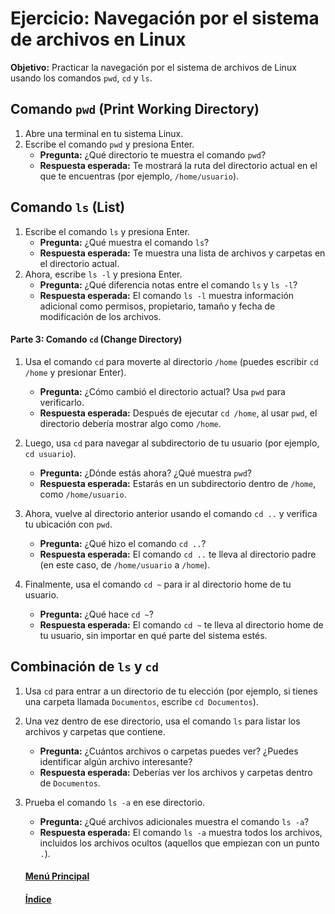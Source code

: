 # **Ejercicio: Navegación por el sistema de archivos en Linux**

**Objetivo:** Practicar la navegación por el sistema de archivos de Linux usando los comandos `pwd`, `cd` y `ls`.

## **Comando `pwd` (Print Working Directory)**
1. Abre una terminal en tu sistema Linux.
2. Escribe el comando `pwd` y presiona Enter.
   - **Pregunta:** ¿Qué directorio te muestra el comando `pwd`?
   - **Respuesta esperada:** Te mostrará la ruta del directorio actual en el que te encuentras (por ejemplo, `/home/usuario`).

## **Comando `ls` (List)**
1. Escribe el comando `ls` y presiona Enter.
   - **Pregunta:** ¿Qué muestra el comando `ls`?
   - **Respuesta esperada:** Te muestra una lista de archivos y carpetas en el directorio actual.
2. Ahora, escribe `ls -l` y presiona Enter.
   - **Pregunta:** ¿Qué diferencia notas entre el comando `ls` y `ls -l`?
   - **Respuesta esperada:** El comando `ls -l` muestra información adicional como permisos, propietario, tamaño y fecha de modificación de los archivos.

#### **Parte 3: Comando `cd` (Change Directory)**
1. Usa el comando `cd` para moverte al directorio `/home` (puedes escribir `cd /home` y presionar Enter).
   - **Pregunta:** ¿Cómo cambió el directorio actual? Usa `pwd` para verificarlo.
   - **Respuesta esperada:** Después de ejecutar `cd /home`, al usar `pwd`, el directorio debería mostrar algo como `/home`.
   
2. Luego, usa `cd` para navegar al subdirectorio de tu usuario (por ejemplo, `cd usuario`).
   - **Pregunta:** ¿Dónde estás ahora? ¿Qué muestra `pwd`?
   - **Respuesta esperada:** Estarás en un subdirectorio dentro de `/home`, como `/home/usuario`.

3. Ahora, vuelve al directorio anterior usando el comando `cd ..` y verifica tu ubicación con `pwd`.
   - **Pregunta:** ¿Qué hizo el comando `cd ..`?
   - **Respuesta esperada:** El comando `cd ..` te lleva al directorio padre (en este caso, de `/home/usuario` a `/home`).

4. Finalmente, usa el comando `cd ~` para ir al directorio home de tu usuario.
   - **Pregunta:** ¿Qué hace `cd ~`?
   - **Respuesta esperada:** El comando `cd ~` te lleva al directorio home de tu usuario, sin importar en qué parte del sistema estés.

## **Combinación de `ls` y `cd`**
1. Usa `cd` para entrar a un directorio de tu elección (por ejemplo, si tienes una carpeta llamada `Documentos`, escribe `cd Documentos`).
2. Una vez dentro de ese directorio, usa el comando `ls` para listar los archivos y carpetas que contiene.
   - **Pregunta:** ¿Cuántos archivos o carpetas puedes ver? ¿Puedes identificar algún archivo interesante?
   - **Respuesta esperada:** Deberías ver los archivos y carpetas dentro de `Documentos`.

3. Prueba el comando `ls -a` en ese directorio.
   - **Pregunta:** ¿Qué archivos adicionales muestra el comando `ls -a`?
   - **Respuesta esperada:** El comando `ls -a` muestra todos los archivos, incluidos los archivos ocultos (aquellos que empiezan con un punto `.`).

   #### [Menú Principal](../../index.md)
   #### [Índice](./index.md)

